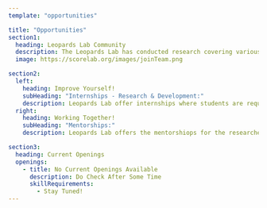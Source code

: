 ```yaml
---
template: "opportunities"

title: "Opportunities"
section1:
  heading: Leopards Lab Community
  description: The Leopards Lab has conducted research covering various aspects of sensor networks, embeded systems, digital forensic, information security, mobile applications, cloud, blockchain and software tools. The goal of our research is to generate computing solutions through identifying low cost methodologies and strategies that lead to sustainability.
  image: https://scorelab.org/images/joinTeam.png

section2:
  left:
    heading: Improve Yourself!
    subHeading: "Internships - Research & Development:"
    description: Leopards Lab offer internships where students are requir ed to carry out different work such as do research or work in production environments based the project that he/she will be allocated to. Interns will have supervisors/mentors assigned and attached to a team of experienced in Research & Development. If you are willing to join with SCoRe community as an intern send your CV to us through your University/ Institute authority.
  right:
    heading: Working Together!
    subHeading: "Mentorships:"
    description: Leopards Lab offers the mentorshiops for the researches which conducting under above mentioned areas. Email us if you are looking for a mentor to advice you on your research.

section3:
  heading: Current Openings
  openings:
    - title: No Current Openings Available
      description: Do Check After Some Time
      skillRequirements:
        - Stay Tuned!
---
```

